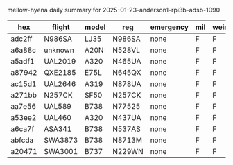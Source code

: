 mellow-hyena daily summary for 2025-01-23-anderson1-rpi3b-adsb-1090

|hex|flight|model|reg|emergency|mil|weirdo|
|--|--|--|--|--|--|--|
|adc2ff|N986SA|LJ35|N986SA|none|F|F|
|a6a88c|unknown|A20N|N528VL|none|F|F|
|a5adf1|UAL2019|A320|N465UA|none|F|F|
|a87942|QXE2185|E75L|N645QX|none|F|F|
|ac15d1|UAL2646|A319|N878UA|none|F|F|
|a271bb|N257CK|SF50|N257CK|none|F|F|
|aa7e56|UAL589|B738|N77525|none|F|F|
|a53ee2|UAL460|A320|N437UA|none|F|F|
|a6ca7f|ASA341|B738|N537AS|none|F|F|
|abfcda|SWA3873|B738|N8713M|none|F|F|
|a20471|SWA3001|B737|N229WN|none|F|F|
